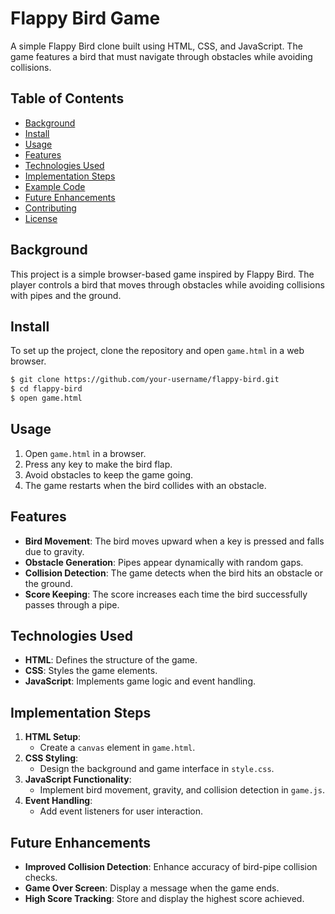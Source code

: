 # Flappy Bird Game

A simple Flappy Bird clone built using HTML, CSS, and JavaScript. The game features a bird that must navigate through obstacles while avoiding collisions.

## Table of Contents
- [Background](#background)
- [Install](#install)
- [Usage](#usage)
- [Features](#features)
- [Technologies Used](#technologies-used)
- [Implementation Steps](#implementation-steps)
- [Example Code](#example-code)
- [Future Enhancements](#future-enhancements)
- [Contributing](#contributing)
- [License](#license)

## Background
This project is a simple browser-based game inspired by Flappy Bird. The player controls a bird that moves through obstacles while avoiding collisions with pipes and the ground.

## Install
To set up the project, clone the repository and open `game.html` in a web browser.

```sh
$ git clone https://github.com/your-username/flappy-bird.git
$ cd flappy-bird
$ open game.html
```

## Usage
1. Open `game.html` in a browser.
2. Press any key to make the bird flap.
3. Avoid obstacles to keep the game going.
4. The game restarts when the bird collides with an obstacle.

## Features
- **Bird Movement**: The bird moves upward when a key is pressed and falls due to gravity.
- **Obstacle Generation**: Pipes appear dynamically with random gaps.
- **Collision Detection**: The game detects when the bird hits an obstacle or the ground.
- **Score Keeping**: The score increases each time the bird successfully passes through a pipe.

## Technologies Used
- **HTML**: Defines the structure of the game.
- **CSS**: Styles the game elements.
- **JavaScript**: Implements game logic and event handling.

## Implementation Steps
1. **HTML Setup**:
   - Create a `canvas` element in `game.html`.
2. **CSS Styling**:
   - Design the background and game interface in `style.css`.
3. **JavaScript Functionality**:
   - Implement bird movement, gravity, and collision detection in `game.js`.
4. **Event Handling**:
   - Add event listeners for user interaction.

## Future Enhancements
- **Improved Collision Detection**: Enhance accuracy of bird-pipe collision checks.
- **Game Over Screen**: Display a message when the game ends.
- **High Score Tracking**: Store and display the highest score achieved.



